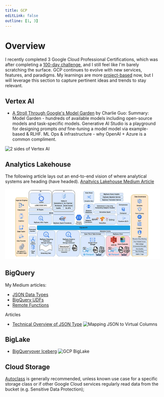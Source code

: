 ```yaml
---
title: GCP
editLink: false
outline: [1, 3]
---
```


# Overview
I recently completed 3 Google Cloud Professional Certifications, which was after completing a [100-day challenge](https://github.com/lgarzia/GCP_100Days), and I still feel like I'm barely scratching the surface. GCP continues to evolve with new services, features, and paradigms. My learnings are more [project-based](https://github.com/lgarzia/topic_extractions) now, but I will leverage this section to capture pertinent ideas and trends to stay relevant.

## Vertex AI
* [A Stroll Through Google's Model Garden](https://www.ignorance.ai/p/a-stroll-through-googles-model-garden?utm_source=www.turingpost.com&utm_medium=newsletter&utm_campaign=fod-29-microsoft-goes-all-in-on-ai-now-with-sam-altman-and-greg-brockman-as-employees) by Charlie Guo: 
Summary: Model Garden - hundreds of available models including open-source models and task-specific models. Generative AI Studio is a playground for designing prompts *and* fine-tuning a model model via example-based & RLHF. ML Ops & infrastructure - why OpenAI + Azure is a common compliment.

![2 sides of Vertex AI](https://substackcdn.com/image/fetch/w_1456,c_limit,f_webp,q_auto:good,fl_progressive:steep/https%3A%2F%2Fsubstack-post-media.s3.amazonaws.com%2Fpublic%2Fimages%2Fec6bab26-808e-4afb-8cdb-f5b4638144e5_1988x1078.jpeg)
## Analytics Lakehouse
The following article lays out an end-to-end vision of where analytical systems are heading (have headed).
[Analtyics Lakehouse Medium Article](https://medium.com/google-cloud/analytics-lakehouse-on-gcp-principles-and-building-blocks-116f4eb94a45)

![GCP Lakehouse](./images/GCP_Analytic_Lakehouse.png)

## BigQuery
My Medium articles:
* [JSON Data Types](https://medium.com/@garzia.luke/brief-guide-to-effectively-leverage-json-data-type-in-bigquery-a3185d9fe88b)
* [BigQuery UDFs](https://medium.com/@garzia.luke/bigquery-udfs-leverage-learn-from-community-contributed-projects-7ddff089f35a)
* [Remote Functions](https://medium.com/@garzia.luke/bigquery-remote-functions-identifying-valid-use-cases-1f80a6f55767)

Articles
* [Technical Overview of JSON Type](https://cloud.google.com/blog/products/databases/how-bigquery-powers-semi-structured-data-storage)
![Mapping JSON to Virtual Columns](https://storage.googleapis.com/gweb-cloudblog-publish/images/1_virtual_columns.max-1700x1700.png)

## BigLake
* [BigQueryover Iceberg](https://cloud.google.com/blog/products/data-analytics/announcing-apache-iceberg-support-for-biglake)
![GCP BigLake](/BigLake.png)

## Cloud Storage
[Autoclass](https://cloud.google.com/storage/docs/autoclass) is generally recommended, unless known use case for a specific storage class or if other Google Cloud services regularly read data from the bucket (e.g. Sensitive Data Protection);